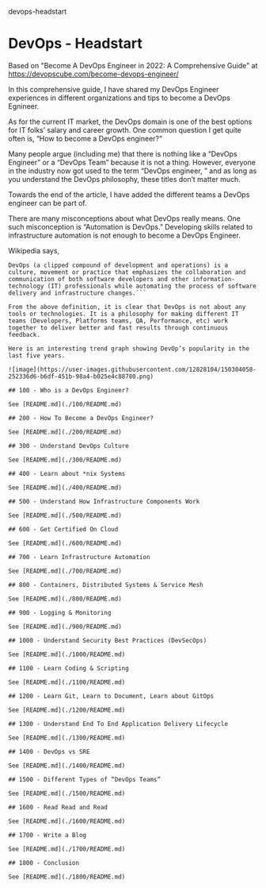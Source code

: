 devops-headstart
# DevOps - Headstart

Based on "Become A DevOps Engineer in 2022: A Comprehensive Guide" at https://devopscube.com/become-devops-engineer/

In this comprehensive guide, I have shared my DevOps Engineer experiences in different organizations and tips to become a DevOps Egnineer.

As for the current IT market, the DevOps domain is one of the best options for IT folks’ salary and career growth. One common question I get quite often is, “How to become a DevOps engineer?“

Many people argue (including me) that there is nothing like a “DevOps Engineer” or a “DevOps Team” because it is not a thing. However, everyone in the industry now got used to the term “DevOps engineer, ” and as long as you understand the DevOps philosophy, these titles don’t matter much.

Towards the end of the article, I have added the different teams a DevOps engineer can be part of.

There are many misconceptions about what DevOps really means. One such misconception is “Automation is DevOps.” Developing skills related to infrastructure automation is not enough to become a DevOps Engineer.

Wikipedia says,
```
DevOps (a clipped compound of development and operations) is a culture, movement or practice that emphasizes the collaboration and communication of both software developers and other information-technology (IT) professionals while automating the process of software delivery and infrastructure changes.```

From the above definition, it is clear that DevOps is not about any tools or technologies. It is a philosophy for making different IT teams (Developers, Platforms teams, QA, Performance, etc) work together to deliver better and fast results through continuous feedback.

Here is an interesting trend graph showing DevOp’s popularity in the last five years.

![image](https://user-images.githubusercontent.com/12828104/150304058-252336d6-b6df-451b-98a4-b025e4c88780.png)

## 100 - Who is a DevOps Engineer?

See [README.md](./100/README.md)

## 200 - How To Become a DevOps Engineer?

See [README.md](./200/README.md)

## 300 - Understand DevOps Culture

See [README.md](./300/README.md)

## 400 - Learn about *nix Systems

See [README.md](./400/README.md)

## 500 - Understand How Infrastructure Components Work

See [README.md](./500/README.md)

## 600 - Get Certified On Cloud

See [README.md](./600/README.md)

## 700 - Learn Infrastructure Automation

See [README.md](./700/README.md)

## 800 - Containers, Distributed Systems & Service Mesh

See [README.md](./800/README.md)

## 900 - Logging & Monitoring

See [README.md](./900/README.md)

## 1000 - Understand Security Best Practices (DevSecOps)

See [README.md](./1000/README.md)

## 1100 - Learn Coding & Scripting

See [README.md](./1100/README.md)

## 1200 - Learn Git, Learn to Document, Learn about GitOps

See [README.md](./1200/README.md)

## 1300 - Understand End To End Application Delivery Lifecycle

See [README.md](./1300/README.md)

## 1400 - DevOps vs SRE

See [README.md](./1400/README.md)

## 1500 - Different Types of “DevOps Teams”

See [README.md](./1500/README.md)

## 1600 - Read Read and Read

See [README.md](./1600/README.md)

## 1700 - Write a Blog

See [README.md](./1700/README.md)

## 1800 - Conclusion

See [README.md](./1800/README.md)
